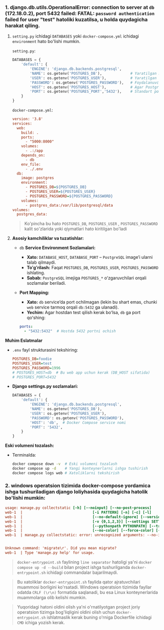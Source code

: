 ### 1. django.db.utils.OperationalError: connection to server at `db` (172.18.0.2), port 5432 failed: FATAL:  `password authentication` failed for user "test" hatoliki kuzatilsa, u holda quydagicha harakat qiling.

1. `setting.py` ichidagi `DATABASES` yoki `docker-compose.yml` ichidagi `environment` hato bo'lishi mumkin.

    `setting.py`:

    ```python
    DATABASES = {
        'default': {
            'ENGINE': 'django.db.backends.postgresql',
            'NAME': os.getenv('POSTGRES_DB'),             # Yaratilgan ma'lumotlar bazasi nomi
            'USER': os.getenv('POSTGRES_USER'),           # Yaratilgan foydalanuvchi nomi
            'PASSWORD': os.getenv('POSTGRES_PASSWORD'),   # Foydalanuvchining paroli
            'HOST': os.getenv('POSTGRES_HOST'),           # Agar PostgreSQL lokal serverda bo'lsa
            'PORT': os.getenv('POSTGRES_PORT','5432'),    # Standart port 5432
        }
    }
    ```
    `docker-compose.yml`:

    ```ini
    version: '3.8'
    services:
      web:
        build: .
        ports:
          - "5000:8000"
        volumes:
          - .:/app
        depends_on:
          - db
        env_file:
          - ./.env
      db:
        image: postgres
        environment:
          - POSTGRES_DB=${POSTGRES_DB}
          - POSTGRES_USER=${POSTGRES_USER}
          - POSTGRES_PASSWORD=${POSTGRES_PASSWORD}
        volumes:
          - postgres_data:/var/lib/postgresql/data
    volumes:
      postgres_data:
    ```

    > Ko'pincha bu hato `POSTGRES_DB`, `POSTGRES_USER` , `POSTGRES_PASSWORD` kalit so'zlarida yoki qiymatlari hato kiritilgan bo'ladi

2. **Asosiy kamchiliklar va tuzatishlar:**

   - `db` **Service Environment Sozlamalari:**
     - **Xato:** `DATABASE_HOST`, `DATABASE_PORT` – `PostgreSQL` imageʼi ularni talab qilmaydi.
     - **Toʻgʻrilash:** Faqat `POSTGRES_DB`, `POSTGRES_USER`, `POSTGRES_PASSWORD` ishlating.
     - **Sabab:** `PostgreSQL` imejiga `POSTGRES_*` oʻzgaruvchilari orqali sozlamalar beriladi.
   
   - **Port Mapping:**
     - **Xato:** `db` serviceʼda port ochilmagan (lekin bu shart emas, chunki `web` service tarmoq orqali `db:5432` ga ulanadi).
     - **Yechim:** Agar hostdan test qilish kerak boʻlsa, `db` ga port qoʻshing:
     ```yaml
     ports:
       - "5432:5432"  # Hostda 5432 portni ochish
     ```
**Muhim Eslatmalar**
- `.env` fayl strukturasini tekshiring:
    ```ini
    POSTGRES_DB=foodie
    POSTGRES_USER=test
    POSTGRES_PASSWORD=1996
    # POSTGRES_HOST=db  # Bu web app uchun kerak (DB_HOST sifatida)
    # POSTGRES_PORT=5432
    ```
- **Django settings.py sozlamalari:**

    ```python
    DATABASES = {
        'default': {
            'ENGINE': 'django.db.backends.postgresql',
            'NAME': os.getenv('POSTGRES_DB'),
            'USER': os.getenv('POSTGRES_USER'),
            'PASSWORD': os.getenv('POSTGRES_PASSWORD'),
            'HOST': 'db',  # Docker Compose service nomi
            'PORT': '5432',
        }
    }
    ```
  
**Eski volumeni tozalash:**
- Terminalda:

    ```bash
    docker compose down -v  # Eski volumeni tozalash
    docker compose up -d    # Yangi konteynerlarni ishga tushirish
    docker compose logs web # Xatoliklarni tekshirish
    ```       


### 2. windows operatsion tizimida docker-compose yordamica ishga tushuriladigan django loliyhasida quydagicha hatolik bo'lishi mumkin:

```ini
usage: manage.py collectstatic [-h] [--noinput] [--no-post-process]
web-1  |                                [-i PATTERN] [-n] [-c] [-l]
web-1  |                                [--no-default-ignore] [--version]
web-1  |                                [-v {0,1,2,3}] [--settings SETTINGS]
web-1  |                                [--pythonpath PYTHONPATH] [--traceback]
web-1  |                                [--no-color] [--force-color] [--skip-checks]
web-1  | manage.py collectstatic: error: unrecognized arguments: --no-input


Unknown command: 'migrate\r'. Did you mean migrate?
web-1  | Type 'manage.py help' for usage.
```
> `docker-entrypoint.sh` faylining `line separator` hatoligi ya'ni `docker compose up -d --build` bilan project ishga tushurilganda `docker-entrypoint.sh` ichidagi commandalar bajarilmaydi.

> Bu xatoliklar `docker-entrypoint.sh` faylida qator ajratuvchilari muammosi borligini ko'rsatadi. Windows operatsion tizimida fayllar odatda `CRLF (\r\n)` formatida saqlanadi, bu esa Linux konteynerlarida muammolarga olib kelishi mumkin.
    
> Yuqoridagi hatoni oldini olish ya'ni o'rnatilyotgan project joriy operatsion tizimga bog'liqligini oldini olish uchun `docker-entrypoint.sh` ishlatmaslik kerak buning o'rniga Dockerfile ichidagi `CMD` ichiga yozish kerak.




































































































